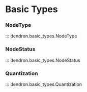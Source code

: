 # Basic Types

### NodeType

::: dendron.basic_types.NodeType

### NodeStatus

::: dendron.basic_types.NodeStatus

### Quantization

::: dendron.basic_types.Quantization
